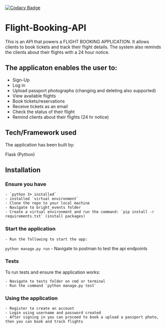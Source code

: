 [![Codacy Badge](https://api.codacy.com/project/badge/Grade/4dc0116c2a1349b6893a48334030dc51)](https://app.codacy.com/app/mutoromike/Flight-Booking-API?utm_source=github.com&utm_medium=referral&utm_content=mutoromike/Flight-Booking-API&utm_campaign=Badge_Grade_Dashboard)

# Flight-Booking-API

This is an API that powers a FLIGHT BOOKING APPLICATION. It allows clients to book tickets and track their flight details. The system also reminds the clients about their flights with a 24 hour notice. 

## The applicaton enables the user to:

 - Sign-Up
 - Log in
 - Upload passport photographs (changing and deleting also supported)
 - View available flights
 - Book tickets/reservations
 - Receive tickets as an email
 - Check the status of their flight
 - Remind clients about their flights (24 hr notice)

## Tech/Framework used

The application has been built by:

Flask (Python)

## Installation

### Ensure you have
    - `python 3+ installed`
    - installed `virtual environment`
    - Clone the repo to your local machine
    - Navigate to bright_events folder
    - Create a virtual environment and run the command: `pip install -r requirements.txt` (install packages)

### Start the application
    - Run the following to start the app:
`python manage.py run`
    - Navigate to postman to test the api endpoints

### Tests
 To run tests and ensure the application works:

    - Navigate to tests folder on cmd or terminal
    - Run the command `python manage.py test`

### Using the application
    - Register to create an account
    - Login using username and password created
    - After signing in you can proceed to book a upload a passport photo, then you can book and track flights


